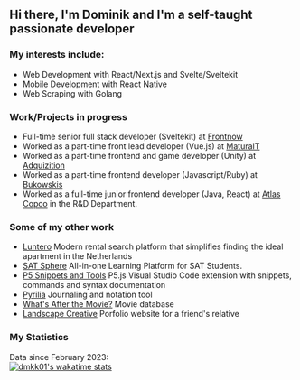 ## Hi there, I'm Dominik and I'm a self-taught passionate developer

### My interests include: 
- Web Development with React/Next.js and Svelte/Sveltekit 
- Mobile Development with React Native 
- Web Scraping with Golang

### Work/Projects in progress
- Full-time senior full stack developer (Sveltekit) at [Frontnow](https://frontnow.com/)
- Worked as a part-time front lead developer (Vue.js) at [MaturaIT](https://www.maturait.pl/)
- Worked as a part-time frontend and game developer (Unity) at [Adquizition](http://www.adquizition.com/)
- Worked as a part-time frontend developer (Javascript/Ruby) at [Bukowskis](https://www.bukowskis.com/en)
- Worked as a full-time junior frontend developer (Java, React) at [Atlas Copco](https://www.atlascopcogroup.com/en) in the R&D Department.

### Some of my other work
- [Luntero](https://www.luntero.com/) Modern rental search platform that simplifies finding the ideal apartment in the Netherlands
- [SAT Sphere](https://www.satsphere.com/) All-in-one Learning Platform for SAT Students.
- [P5 Snippets and Tools](https://marketplace.visualstudio.com/items?itemName=Dominikasinski.p5-snippets-and-tools) P5.js Visual Studio Code extension with snippets, commands and syntax documentation 
- [Pyrilia](https://www.pyrilia.com/) Journaling and notation tool
- [What's After the Movie?](https://www.whatsafterthemovie.com/) Movie database
- [Landscape Creative](https://edwinyeephotography.com/) Porfolio website for a friend's relative




### My Statistics
Data since February 2023:
<br />
[![dmkk01's wakatime stats](https://github-readme-stats.vercel.app/api/wakatime?username=@Dmkk01)](https://wakatime.com/@Dmkk01)
